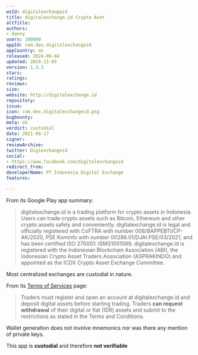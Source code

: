 ```yaml
---
wsId: digitalexchangeid
title: digitalexchange.id Crypto Aset
altTitle: 
authors:
- danny
users: 100000
appId: com.dex.digitalexchangeid
appCountry: us
released: 2024-09-04
updated: 2024-11-05
version: 1.3.3
stars: 
ratings: 
reviews: 
size: 
website: http://digitalexchange.id
repository: 
issue: 
icon: com.dex.digitalexchangeid.png
bugbounty: 
meta: ok
verdict: custodial
date: 2021-09-17
signer: 
reviewArchive: 
twitter: Digiexchangeid
social:
- https://www.facebook.com/digitalexchangeid
redirect_from: 
developerName: PT Indonesia Digital Exchange
features: 

---
```


From its Google Play app summary:

>digitalexchange.id is a trading platform for crypto assets in Indonesia. Users can trade crypto assets such as Bitcoin, Ethereum and other crypto assets safely and conveniently. digitalexchange.id is legal and officially registered with CoFTRA with number 008/BAPPEBTI/CP-AK/2020, PSE Kominfo with number 00286.01/DJAI.PSE/03/2021, and has been certified ISO 270001: ISMS1001099. digitalexchange.id is registered with the Indonesian Blockchain Association (ABI), the Indonesian Crypto Asset Traders Association (ASPRAKINDO) and appointed as the ICDX Crypto Asset Exchange Committee.

Most centralized exchanges are custodial in nature.

From its [Terms of Services](https://digitalexchange.id/term-of-services) page:

> Traders must register and open an account at digitalexchange.id and deposit digital assets before starting trading. Traders **can request withdrawal** of their digital or fiat (IDR) assets and submit to the restrictions as stated in the Terms and Conditions.

Wallet generation does not involve mnemonics nor was there any mention of private keys.

This app is **custodial** and therefore **not verifiable**

